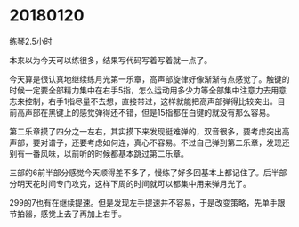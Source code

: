 # 20180120

练琴2.5小时

本来以为今天可以练很多，结果写代码写着写着就一点了。

今天算是很认真地继续练月光第一乐章，高声部旋律好像渐渐有点感觉了。触键的时候一定要全部精力集中在右手5指，怎么运动用多少力等全部集中注意力去用意志来控制，右手1指尽量不去想，直接带过，这样就能把高声部弹得比较突出。目前高声部在黑键上的感觉弹得还不错，但是15指都在白键的就没有那么容易。

第二乐章摸了四分之一左右，其实摸下来发现挺难弹的，双音很多，要考虑突出高声部，要对谱子，还要考虑如何连，真心不容易。不过自己弹到第二乐章，发现还别有一番风味，以前听的时候都基本跳过第二乐章。

三部的6前半部分感觉今天顺得差不多了，慢练了好多回基本上都记住了。后半部分明天花时间专门攻克，这样下周的时间就可以都集中用来弹月光了。

299的7也有在继续提速。但是发现左手提速并不容易，于是改变策略，先单手跟节拍器，感觉上去了再加上右手。


